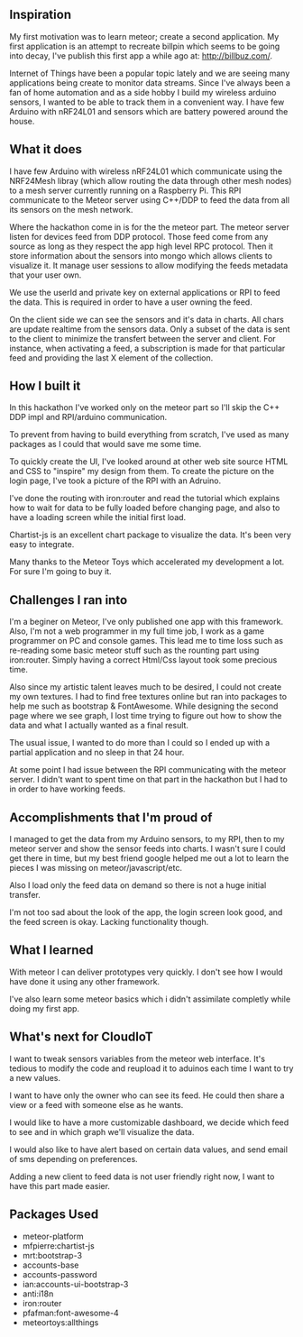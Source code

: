 ## Inspiration
My first motivation was to learn meteor; create a second application. My first application is an attempt to recreate billpin which seems to be going into decay, I've publish this first app a while ago at: http://billbuz.com/.

Internet of Things have been a popular topic lately and we are seeing many applications being create to monitor data streams. Since I've always been a fan of home automation and as a side hobby I build my wireless arduino sensors, I wanted to be able to track them in a convenient way. I have few Arduino with nRF24L01 and sensors which are battery powered around the house.

## What it does
I have few Arduino with wireless nRF24L01 which communicate using the NRF24Mesh libray (which allow routing the data through other mesh nodes) to a mesh server currently running on a Raspberry Pi. This RPI communicate to the Meteor server using C++/DDP to feed the data from all its sensors on the mesh network. 

Where the hackathon come in is for the the meteor part. The meteor server listen for devices feed from DDP protocol. Those feed come from any source as long as they respect the app high level RPC protocol. Then it store information about the sensors into mongo which allows clients to visualize it. It manage user sessions to allow modifying the feeds metadata that your user own.

We use the userId and private key on external applications or RPI to feed the data. This is required in order to have a user owning the feed.

On the client side we can see the sensors and it's data in charts. All chars are update realtime from the sensors data. Only a subset of the data is sent to the client to minimize the transfert between the server and client. For instance, when activating a feed, a subscription is made for that particular feed and providing the last X element of the collection.

## How I built it
In this hackathon I've worked only on the meteor part so I'll skip the C++ DDP impl and RPI/arduino communication.

To prevent from having to build everything from scratch, I've used as many packages as I could that would save me some time.

To quickly create the UI, I've looked around at other web site source HTML and CSS to "inspire" my design from them. To create the picture on the login page, I've took a picture of the RPI with an Adruino.

I've done the routing with iron:router and read the tutorial which explains how to wait for data to be fully loaded before changing page, and also to have a loading screen while the initial first load.

Chartist-js is an excellent chart package to visualize the data. It's been very easy to integrate.

Many thanks to the Meteor Toys which accelerated my development a lot. For sure I'm going to buy it.

## Challenges I ran into
I'm a beginer on Meteor, I've only published one app with this framework. Also, I'm not a web programmer in my full time job, I work as a game programmer on PC and console games. This lead me to time loss such as  re-reading some basic meteor stuff such as the rounting part using iron:router. Simply having a correct Html/Css layout took some precious time.

Also since my artistic talent leaves much to be desired, I could not create my own textures. I had to find free textures online but ran into packages to help me such as bootstrap & FontAwesome. While designing the second page where we see graph, I lost time trying to figure out how to show the data and what I actually wanted as a final result.

The usual issue, I wanted to do more than I could so I ended up with a partial application and no sleep in that 24 hour.

At some point I had issue between the RPI communicating with the meteor server. I didn't want to spent time on that part in the hackathon but I had to in order to have working feeds.

## Accomplishments that I'm proud of
I managed to get the data from my Arduino sensors, to my RPI, then to my meteor server and show the sensor feeds into charts. I wasn't sure I could get there in time, but my best friend google helped me out a lot to learn the pieces I was missing on meteor/javascript/etc.

Also I load only the feed data on demand so there is not a huge initial transfer.

I'm not too sad about the look of the app, the login screen look good, and the feed screen is okay. Lacking functionality though.

## What I learned
With meteor I can deliver prototypes very quickly. I don't see how I would have done it using any other framework.

I've also learn some meteor basics which i didn't assimilate completly while doing my first app.

## What's next for CloudIoT
I want to tweak sensors variables from the meteor web interface. It's tedious to modify the code and reupload it to aduinos each time I want to try a new values.

I want to have only the owner who can see its feed. He could then share a view or a feed with someone else as he wants.

I would like to have a more customizable dashboard, we decide which feed to see and in which graph we'll visualize the data.

I would also like to have alert based on certain data values, and send email of sms depending on preferences.

Adding a new client to feed data is not user friendly right now, I want to have this part made easier.

## Packages Used
- meteor-platform
- mfpierre:chartist-js
- mrt:bootstrap-3
- accounts-base
- accounts-password
- ian:accounts-ui-bootstrap-3
- anti:i18n
- iron:router
- pfafman:font-awesome-4
- meteortoys:allthings